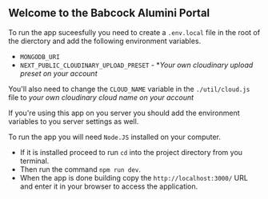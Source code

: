 ## Welcome to the Babcock Alumini Portal

To run the app suceesfully you need to create a `.env.local` file in the root of the dierctory and add the following environment variables.

- `MONGODB_URI`
- `NEXT_PUBLIC_CLOUDINARY_UPLOAD_PRESET` - \*_Your own cloudinary upload preset on your account_

You'll also need to change the `CLOUD_NAME` variable in the `./util/cloud.js` file to _your own cloudinary cloud name on your account_

If you're using this app on you server you should add the environment variables to you server settings as well.

To run the app you will need `Node.JS` installed on your computer.

- If it is installed proceed to run `cd` into the project directory from you terminal.
- Then run the command `npm run dev`.
- When the app is done building copy the `http://localhost:3000/` URL and enter it in your browser to access the application.
